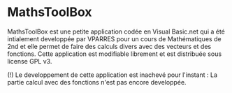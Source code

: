 MathsToolBox
============

MathsToolBox est une petite application codée en Visual Basic.net qui a été intialement developpée par VPARRES pour un cours
de Mathématiques de 2nd et elle permet de faire des calculs divers avec des vecteurs et des fonctions. Cette application est
modifiable librement et est distribuée sous license GPL v3.

(!) Le developpement de cette application est inachevé pour l'instant : La partie calcul avec des fonctions n'est pas encore 
developpée.

